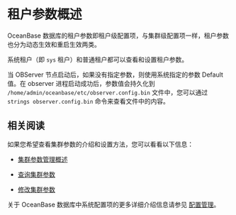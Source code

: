 # 租户参数概述

OceanBase 数据库的租户参数即租户级配置项，与集群级配置项一样，租户参数也分为动态生效和重启生效两类。

系统租户（即 `sys` 租户）和普通租户都可以查看和设置租户参数。

当 OBServer 节点启动后，如果没有指定参数，则使用系统指定的参数 Default 值。在 observer 进程启动成功后，参数值会持久化到 `/home/admin/oceanbase/etc/observer.config.bin` 文件中，您可以通过 `strings observer.config.bin` 命令来查看文件中的内容。

## 相关阅读

如果您希望查看集群参数的介绍和设置方法，您可以看看以下信息：

* [集群参数管理概述](../../1.manage-clusters/3.manage-cluster-parameters/1.overview-of-cluster-parameter-management.md)

* [查询集群参数](../../1.manage-clusters/3.manage-cluster-parameters/2.you-can-call-this-operation-to-query-cluster-parameters.md)

* [修改集群参数](../../1.manage-clusters/3.manage-cluster-parameters/3.modify-cluster-parameters.md)

关于 OceanBase 数据库中系统配置项的更多详细介绍信息请参见 [配置管理](../../2.configuration-management/1.configuration-management-introduction.md)。
